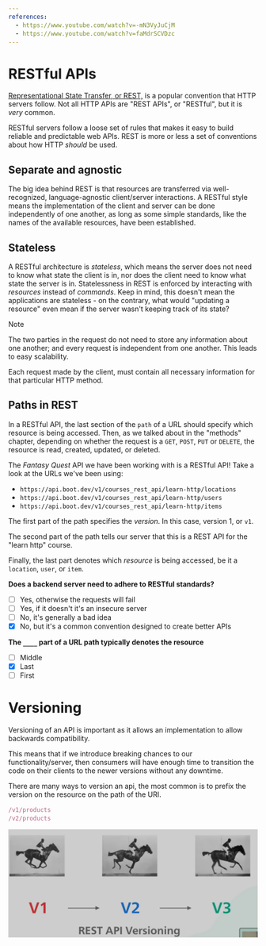 ```yaml
---
references:
  - https://www.youtube.com/watch?v=-mN3VyJuCjM
  - https://www.youtube.com/watch?v=faMdrSCVDzc
---
```

# RESTful APIs

[Representational State Transfer, or REST,](https://developer.mozilla.org/en-US/docs/Glossary/REST) is a popular convention that HTTP servers follow. Not all HTTP APIs are "REST APIs", or "RESTful", but it is _very_ common.

RESTful servers follow a loose set of rules that makes it easy to build reliable and predictable web APIs. REST is more or less a set of conventions about how HTTP _should_ be used.
## Separate and agnostic

The big idea behind REST is that resources are transferred via well-recognized, language-agnostic client/server interactions. A RESTful style means the implementation of the client and server can be done independently of one another, as long as some simple standards, like the names of the available resources, have been established.

## Stateless

A RESTful architecture is _stateless_, which means the server does not need to know what state the client is in, nor does the client need to know what state the server is in. Statelessness in REST is enforced by interacting with _resources_ instead of _commands_. Keep in mind, this doesn't mean the applications are stateless - on the contrary, what would "updating a resource" even mean if the server wasn't keeping track of its state?

> [!NOTE]
> The two parties in the request do not need to store any information about one another; and every request is independent from one another. This leads to easy scalability.
> 
> Each request made by the client, must contain all necessary information for that particular HTTP method.  

## Paths in REST

In a RESTful API, the last section of the `path` of a URL should specify which resource is being accessed. Then, as we talked about in the "methods" chapter, depending on whether the request is a `GET`, `POST`, `PUT` or `DELETE`, the resource is read, created, updated, or deleted.

The _Fantasy Quest_ API we have been working with is a RESTful API! Take a look at the URLs we've been using:

- `https://api.boot.dev/v1/courses_rest_api/learn-http/locations`
- `https://api.boot.dev/v1/courses_rest_api/learn-http/users`
- `https://api.boot.dev/v1/courses_rest_api/learn-http/items`

The first part of the path specifies the _version_. In this case, version 1, or `v1`.

The second part of the path tells our server that this is a REST API for the "learn http" course.

Finally, the last part denotes which _resource_ is being accessed, be it a `location`, `user`, or `item`.


**Does a backend server need to adhere to RESTful standards?**
- [ ] Yes, otherwise the requests will fail
- [ ] Yes, if it doesn't it's an insecure server
- [ ] No, it's generally a bad idea
- [x] No, but it's a common convention designed to create better APIs

**The `____` part of a URL path typically denotes the resource**
- [ ] Middle
- [x] Last
- [ ] First
# Versioning

Versioning of an API is important as it allows an implementation to allow backwards compatibility.

This means that if we introduce breaking chances to our functionality/server, then consumers will have enough time to transition the code on their clients to the newer versions without any downtime.

There are many ways to version an api, the most common is to prefix the version on the resource on the path of the URI.

```js
/v1/products
/v2/products
```

![](assets/f63fed14e15eb09fb395ad54b89448ea.png)